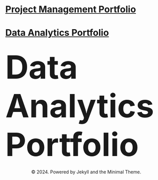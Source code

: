 # <a href="https://rifqiazhari.github.io/projects/">Project Management Portfolio</a>
# <a href="https://rifqiazhari.github.io/analytics/">Data Analytics Portfolio</a>

<a href="https://rifqiazhari.github.io/analytics/" style="font-size: 100px; text-decoration: none">Data Analytics Portfolio</a>
---
<center>© 2024. Powered by Jekyll and the Minimal Theme.</center>
